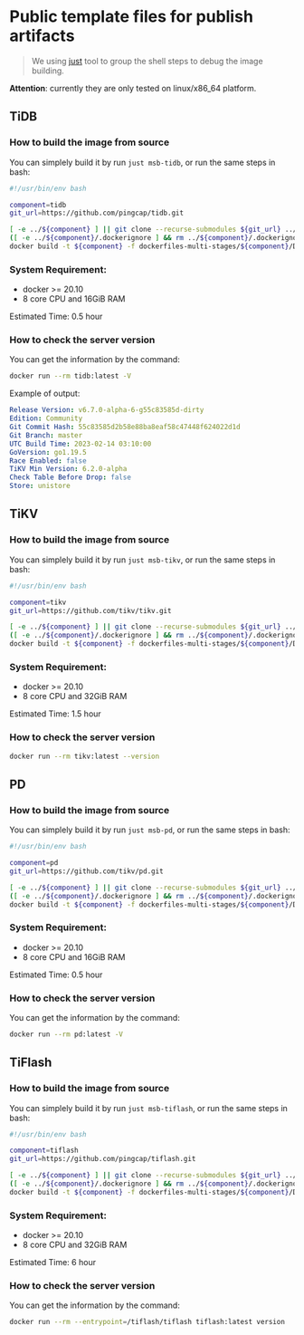 Public template files for publish artifacts
===

> We using [just](https://github.com/casey/just) tool to group the shell steps to debug the image building.

**Attention**: currently they are only tested on linux/x86_64 platform.

## TiDB

### How to build the image from source

You can simplely build it by run `just msb-tidb`, or run the same steps in bash:

```bash
#!/usr/bin/env bash

component=tidb
git_url=https://github.com/pingcap/tidb.git

[ -e ../${component} ] || git clone --recurse-submodules ${git_url} ../${component}
([ -e ../${component}/.dockerignore ] && rm ../${component}/.dockerignore) || true # make step depended on git metadata.
docker build -t ${component} -f dockerfiles-multi-stages/${component}/Dockerfile ../${component}
```

### System Requirement:
- docker >= 20.10
- 8 core CPU and 16GiB RAM

Estimated Time: 0.5 hour

### How to check the server version

You can get the information by the command:

```bash
docker run --rm tidb:latest -V
```

Example of output:

```yaml
Release Version: v6.7.0-alpha-6-g55c83585d-dirty
Edition: Community
Git Commit Hash: 55c83585d2b58e88ba8eaf58c47448f624022d1d
Git Branch: master
UTC Build Time: 2023-02-14 03:10:00
GoVersion: go1.19.5
Race Enabled: false
TiKV Min Version: 6.2.0-alpha
Check Table Before Drop: false
Store: unistore
```

## TiKV

### How to build the image from source

You can simplely build it by run `just msb-tikv`, or run the same steps in bash:

```bash
#!/usr/bin/env bash

component=tikv
git_url=https://github.com/tikv/tikv.git

[ -e ../${component} ] || git clone --recurse-submodules ${git_url} ../${component}
([ -e ../${component}/.dockerignore ] && rm ../${component}/.dockerignore) || true # make step depended on git metadata.
docker build -t ${component} -f dockerfiles-multi-stages/${component}/Dockerfile ../${component}
```

### System Requirement:
- docker >= 20.10
- 8 core CPU and 32GiB RAM

Estimated Time: 1.5 hour

### How to check the server version

```bash
docker run --rm tikv:latest --version
```

## PD

### How to build the image from source

You can simplely build it by run `just msb-pd`, or run the same steps in bash:

```bash
#!/usr/bin/env bash

component=pd
git_url=https://github.com/tikv/pd.git

[ -e ../${component} ] || git clone --recurse-submodules ${git_url} ../${component}
([ -e ../${component}/.dockerignore ] && rm ../${component}/.dockerignore) || true # make step depended on git metadata.
docker build -t ${component} -f dockerfiles-multi-stages/${component}/Dockerfile ../${component}
```

### System Requirement:
- docker >= 20.10
- 8 core CPU and 16GiB RAM

Estimated Time: 0.5 hour

### How to check the server version

You can get the information by the command:

```bash
docker run --rm pd:latest -V
```

## TiFlash

### How to build the image from source

You can simplely build it by run `just msb-tiflash`, or run the same steps in bash:

```bash
#!/usr/bin/env bash

component=tiflash
git_url=https://github.com/pingcap/tiflash.git

[ -e ../${component} ] || git clone --recurse-submodules ${git_url} ../${component}
([ -e ../${component}/.dockerignore ] && rm ../${component}/.dockerignore) || true # make step depended on git metadata.
docker build -t ${component} -f dockerfiles-multi-stages/${component}/Dockerfile ../${component}
```

### System Requirement:
- docker >= 20.10
- 8 core CPU and 32GiB RAM

Estimated Time: 6 hour

### How to check the server version

You can get the information by the command:
```bash
docker run --rm --entrypoint=/tiflash/tiflash tiflash:latest version
```
